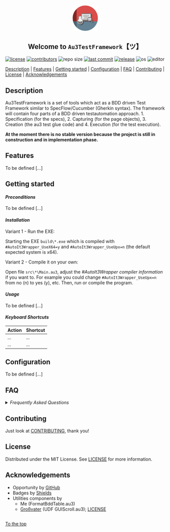 #####

<p align="center">
    <img src="media/images/icon.png" width="80" />
    <h2 align="center">Welcome to <code>Au3TestFramework</code>【ツ】</h2>
</p>

[![license](https://img.shields.io/badge/license-MIT-ff69b4.svg?style=flat-square&logo=spdx)](https://github.com/Sven-Seyfert/Au3TestFramework/blob/main/LICENSE.md)
[![contributors](https://img.shields.io/github/contributors/Sven-Seyfert/Au3TestFramework.svg?style=flat-square&logo=github)](https://github.com/Sven-Seyfert/Au3TestFramework/graphs/contributors)
![repo size](https://img.shields.io/github/repo-size/Sven-Seyfert/Au3TestFramework.svg?style=flat-square&logo=github)
[![last commit](https://img.shields.io/github/last-commit/Sven-Seyfert/Au3TestFramework.svg?style=flat-square&logo=github)](https://github.com/Sven-Seyfert/Au3TestFramework/commits/main)
[![release](https://img.shields.io/github/release/Sven-Seyfert/Au3TestFramework.svg?style=flat-square&logo=github)](https://github.com/Sven-Seyfert/Au3TestFramework/releases/latest)
![os](https://img.shields.io/badge/os-windows-yellow.svg?style=flat-square&logo=windows)
![editor](https://img.shields.io/badge/editor-VSCode-blueviolet.svg?style=flat-square&logo=visual-studio-code)

[Description](#description) | [Features](#features) | [Getting started](#getting-started) | [Configuration](#configuration) | [FAQ](#faq) | [Contributing](#contributing) | [License](#license) | [Acknowledgements](#acknowledgements)

## Description

Au3TestFramework is a set of tools which act as a BDD driven Test Framework similar to SpecFlow/Cucumber (Gherkin syntax). The framework will contain four parts of a BDD driven testautomation approach. 1. Specification (for the specs), 2. Capturing (for the page objects), 3. Creation (the au3 test glue code) and 4. Execution (for the test execution).

**At the moment there is no stable version because the project is still in construction and in implementation phase.**

## Features

To be defined [...]

## Getting started

#### *Preconditions*

To be defined [...]

#### *Installation*

Variant 1 - Run the EXE:

Starting the EXE `build\*.exe` which is compiled with `#AutoIt3Wrapper_UseX64=y` and `#AutoIt3Wrapper_UseUpx=n` (the default expected system is x64).

Variant 2 - Compile it on your own:

Open file `src\*\Main.au3`, adjust the *#AutoIt3Wrapper compiler information* if you want to. For example you could change `#AutoIt3Wrapper_UseUpx=n` from no (n) to yes (y), etc.
Then, run or compile the program.

#### *Usage*

To be defined [...]

#### *Keyboard Shortcuts*

| Action | Shortcut |
| :---   | :---     |
| ...    | ...      |
| ...    | ...      |

## Configuration

To be defined [...]

## FAQ

<details>
<summary><i>Frequently Asked Questions</i></summary><br>

  <details>
  <summary><code>1. How to [...]</code></summary><p>

  **Q:** Is there a frequently asked question already?<br>
  **A:** No, not yet.

  <br></p></details>

  <details>
  <summary><code>2. How to [...]</code></summary><p>

  **Q:** [...]?<br>
  **A:** [...].

  <br></p></details>

</details>

## Contributing

Just look at [CONTRIBUTING](https://github.com/Sven-Seyfert/Au3TestFramework/blob/main/docs/CONTRIBUTING.md), thank you!

## License

Distributed under the MIT License. See [LICENSE](https://github.com/Sven-Seyfert/Au3TestFramework/blob/main/LICENSE.md) for more information.

## Acknowledgements

- Opportunity by [GitHub](https://github.com)
- Badges by [Shields](https://shields.io)
- Utilities components by
  - Me (FormatBddTable.au3)
  - [Großvater](https://autoit.de/thread/24069-guiscroll-udf-scrollbare-guis/) (UDF GUIScroll.au3); [LICENSE](https://github.com/Sven-Seyfert/Au3TestFramework/blob/main/utilities/GUIScroll.LICENSE.md)

##

[To the top](#)
